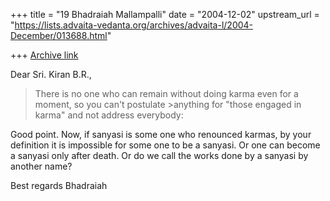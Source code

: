 +++
title = "19 Bhadraiah Mallampalli"
date = "2004-12-02"
upstream_url = "https://lists.advaita-vedanta.org/archives/advaita-l/2004-December/013688.html"

+++
[Archive link](https://lists.advaita-vedanta.org/archives/advaita-l/2004-December/013688.html)

Dear Sri. Kiran B.R.,

>There is no one who can remain without doing karma even for a moment, so 
>you can't postulate >anything for "those engaged in karma" and not address 
>everybody:

Good point. Now, if sanyasi is some one who renounced karmas, by your 
definition it is impossible for some one to be a sanyasi. Or one can become 
a sanyasi only after death. Or do we call the works done by a sanyasi by 
another name?

Best regards
Bhadraiah



